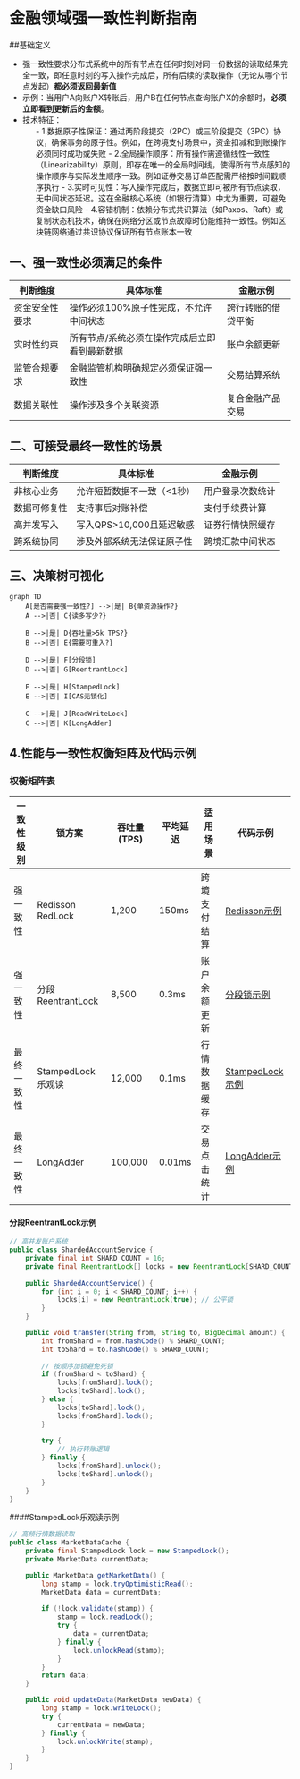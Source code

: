 # 金融领域强一致性判断指南

##基础定义
- 强一致性要求​​分布式系统中的所有节点在任何时刻对同一份数据的读取结果完全一致​​，即任意时刻的写入操作完成后，所有后续的读取操作（无论从哪个节点发起）**都必须返回最新值**
- 示例：当用户A向账户X转账后，用户B在任何节点查询账户X的余额时，**必须立即看到更新后的金额**。
- 技术特征：
  <ol>
  - 1.数据原子性保证​​：通过两阶段提交（2PC）或三阶段提交（3PC）协议，确保事务的原子性。例如，在跨境支付场景中，资金扣减和到账操作必须同时成功或失败
  - 2.全局操作顺序​​：所有操作需遵循线性一致性（Linearizability）原则，即存在唯一的全局时间线，使得所有节点感知的操作顺序与实际发生顺序一致。例如证券交易订单匹配需严格按时间戳顺序执行
  - 3.实时可见性​​：写入操作完成后，数据立即可被所有节点读取，无中间状态延迟。这在金融核心系统（如银行清算）中尤为重要，可避免资金缺口风险
  - 4.容错机制​：依赖分布式共识算法（如Paxos、Raft）或复制状态机技术，确保在网络分区或节点故障时仍能维持一致性。例如区块链网络通过共识协议保证所有节点账本一致
  </ol>
  

  


## 一、强一致性必须满足的条件
| 判断维度       | 具体标准                                                                 | 金融示例                     |
|----------------|--------------------------------------------------------------------------|----------------------------|
| 资金安全性要求 | 操作必须100%原子性完成，不允许中间状态                                  | 跨行转账的借贷平衡          |
| 实时性约束     | 所有节点/系统必须在操作完成后立即看到最新数据                           | 账户余额更新                |
| 监管合规要求   | 金融监管机构明确规定必须保证强一致性                                   | 交易结算系统                |
| 数据关联性     | 操作涉及多个关联资源                                                   | 复合金融产品交易            |

## 二、可接受最终一致性的场景
| 判断维度       | 具体标准                                                                 | 金融示例                     |
|----------------|--------------------------------------------------------------------------|----------------------------|
| 非核心业务     | 允许短暂数据不一致（<1秒）                                             | 用户登录次数统计            |
| 数据可修复性   | 支持事后对账补偿                                                       | 支付手续费计算              |
| 高并发写入     | 写入QPS>10,000且延迟敏感                                               | 证券行情快照缓存            |
| 跨系统协同     | 涉及外部系统无法保证原子性                                            | 跨境汇款中间状态            |

## 三、决策树可视化
```mermaid
graph TD
    A[是否需要强一致性?] -->|是| B{单资源操作?}
    A -->|否| C{读多写少?}
    
    B -->|是| D{吞吐量>5k TPS?}
    B -->|否| E{需要可重入?}
    
    D -->|是| F[分段锁]
    D -->|否| G[ReentrantLock]
    
    E -->|是| H[StampedLock]
    E -->|否| I[CAS无锁化]
    
    C -->|是| J[ReadWriteLock]
    C -->|否| K[LongAdder]
```



## 4.性能与一致性权衡矩阵及代码示例

### 权衡矩阵表
| 一致性级别   | 锁方案                | 吞吐量(TPS) | 平均延迟 | 适用场景               | 代码示例                                                                 |
|--------------|----------------------|-------------|----------|------------------------|--------------------------------------------------------------------------|
| 强一致性     | Redisson RedLock     | 1,200       | 150ms    | 跨境支付结算           | [Redisson示例](#redisson-redlock示例)                                   |
| 强一致性     | 分段ReentrantLock    | 8,500       | 0.3ms    | 账户余额更新           | [分段锁示例](#分段reentrantlock示例)                                    |
| 最终一致性   | StampedLock乐观读    | 12,000      | 0.1ms    | 行情数据缓存           | [StampedLock示例](#stampedlock乐观读示例)                               |
| 最终一致性   | LongAdder            | 100,000     | 0.01ms   | 交易点击统计           | [LongAdder示例](#longadder示例)  




#### 分段ReentrantLock示例
```java
// 高并发账户系统
public class ShardedAccountService {
    private final int SHARD_COUNT = 16;
    private final ReentrantLock[] locks = new ReentrantLock[SHARD_COUNT];
    
    public ShardedAccountService() {
        for (int i = 0; i < SHARD_COUNT; i++) {
            locks[i] = new ReentrantLock(true); // 公平锁
        }
    }

    public void transfer(String from, String to, BigDecimal amount) {
        int fromShard = from.hashCode() % SHARD_COUNT;
        int toShard = to.hashCode() % SHARD_COUNT;
        
        // 按顺序加锁避免死锁
        if (fromShard < toShard) {
            locks[fromShard].lock();
            locks[toShard].lock();
        } else {
            locks[toShard].lock();
            locks[fromShard].lock();
        }
        
        try {
            // 执行转账逻辑
        } finally {
            locks[fromShard].unlock();
            locks[toShard].unlock();
        }
    }
}
```

####StampedLock乐观读示例
```java
// 高频行情数据读取
public class MarketDataCache {
    private final StampedLock lock = new StampedLock();
    private MarketData currentData;

    public MarketData getMarketData() {
        long stamp = lock.tryOptimisticRead();
        MarketData data = currentData;
        
        if (!lock.validate(stamp)) {
            stamp = lock.readLock();
            try {
                data = currentData;
            } finally {
                lock.unlockRead(stamp);
            }
        }
        return data;
    }

    public void updateData(MarketData newData) {
        long stamp = lock.writeLock();
        try {
            currentData = newData;
        } finally {
            lock.unlockWrite(stamp);
        }
    }
}
```

